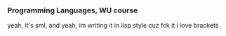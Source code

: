 ### Programming Languages, WU course

yeah, it's sml, and yeah, im writing it in lisp style cuz fck it i love brackets
